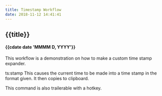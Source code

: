 ```yaml
---
title: Timestamp Workflow
date: 2018-11-12 14:41:41
---
```

## {{title}}
#### {{cdate date 'MMMM D, YYYY'}}


This workflow is a demonstration on how to make a custom time stamp expander.

ts:stamp This causes the current time to be made into a time stamp in the format given. It then copies to clipboard.

This command is also trailerable with a hotkey.



